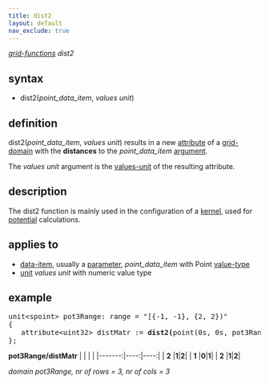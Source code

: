 ```yaml
---
title: dist2
layout: default
nav_exclude: true
---
```

*[grid-functions](grid-functions) dist2*

## syntax

- dist2(*point_data_item*, *values unit*)

## definition

dist2(*point_data_item*, *values unit*) results in a new [attribute](attribute) of a [grid-domain](grid-domain) with the **distances** to the *point_data_item* [argument](argument).

The *values unit* argument is the [values-unit](values-unit) of the resulting attribute.

## description

The dist2 function is mainly used in the configuration of a [kernel](kernel), used for [potential](potential) calculations.

## applies to

- [data-item](data-item), usually a [parameter](parameter), *point_data_item* with Point [value-type](value-type)
- [unit](unit) *values unit* with numeric value type

## example

<pre>
unit&lt;spoint&gt; pot3Range: range = "[{-1, -1}, {2, 2})"
{
   attribute&lt;uint32&gt; distMatr := <B>dist2(</B>point(0s, 0s, pot3Range), uint32<B>)</B>;
};
</pre>
**pot3Range/distMatr**
|        |     |     | 
|-------:|----:|----:|
| **2**  |**1**|**2**|
| **1**  |**0**|**1**|
| **2**  |**1**|**2**|

*domain pot3Range, nr of rows = 3, nr of cols = 3*